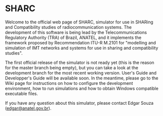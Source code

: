  # SHARC

Welcome to the official web page of SHARC, simulator for use in SHARing and Compatibility studies of radiocommunication systems. The development of this software is being lead by the Telecommunications Regulatory Authority (TRA) of Brazil, ANATEL, and it implements the framework proposed by Recommendation ITU-R M.2101 for "modelling and simulation of IMT networks and systems for use in sharing and compatibility studies".

The first official release of the simulator is not ready yet (this is the reason for the master branch being empty), but you can take a look at the development branch for the most recent working version. User's Guide and Developper's Guide will be available soon. In the meantime, please go to the Wiki page for instructions on how to configure the development environment, how to run simulations and how to obtain Windows compatible executable files.

If you have any question about this simulator, please contact Edgar Souza (edgar@anatel.gov.br).
